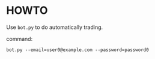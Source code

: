 # HOWTO

Use `bot.py` to do automatically trading.

command:

```
bot.py --email=user0@example.com --password=password0
```